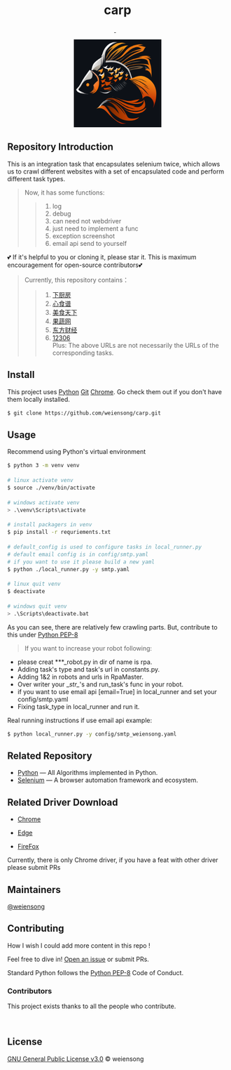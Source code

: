 <h1 align="center">carp</h1>

<p align="center">
  <a href="https://www.python.org/" ><img src="https://img.shields.io/badge/python_-%3E%3D3.8-blue" alt=""></a> 
  <a href="https://www.gnu.org/licenses/gpl-3.0.html" ><img src="https://img.shields.io/badge/license_-GPL3.0-blue" alt=""> 
  <a href="https://www.python.org/" ><img src="https://img.shields.io/badge/-python-grey?style=plastic&logo=python" alt=""/></a> 
  <a href="https://www.selenium.dev/"><img src="https://img.shields.io/badge/-selenium-grey?style=plastic&logo=selenium" alt=""/></a> 
  <a href="https://git-scm.com/"><img src="https://img.shields.io/badge/git-grey?style=plastic&logo=git" alt=""/></a> 
  <a href="https://www.jetbrains.com/pycharm/"><img src="https://img.shields.io/badge/-pycharm-grey?style=plastic&logo=pycharm" alt=""/></a> 
  <a href="https://www.mysql.com/"><img src="https://img.shields.io/badge/-mysql-grey?style=plastic&logo=mysql" alt=""/></a>  
</p>

<p align="center">
    <img src=.img/carp.png height="200" width="200" alt="">
</p>

## Repository Introduction

This is an integration task that encapsulates selenium twice, which allows us to crawl different websites with a set of encapsulated code and perform different task types.  
  
> Now, it has some functions:
>> 1. log 
>> 2. debug 
>> 3. can need not webdriver 
>> 4. just need to implement a func
>> 5. exception screenshot
>> 6. email api send to yourself
  
💕 If it's helpful to you or cloning it, please star it. This is maximum encouragement for open-source contributors💕
> Currently, this repository contains：
>> 1. [下厨房](https://www.xiachufang.com/) 
>> 2. [心食谱](https://www.xinshipu.com/) 
>> 3. [美食天下](https://www.meishichina.com/) 
>> 4. [果蔬网](http://www.zggswmh.com/) 
>> 5. [东方财经](https://www.eastmoney.com/) 
>> 6. [12306](https://kyfw.12306.cn/otn/resources/login.html)  
> Plus: The above URLs are not necessarily the URLs of the corresponding tasks.

## Install

This project uses [Python](https://www.python.org/) [Git](https://git-scm.com/) [Chrome](https://www.google.com/chrome/). Go check them out if you don't have them locally installed.

```sh
$ git clone https://github.com/weiensong/carp.git
```

## Usage

Recommend using Python's virtual environment

```sh
$ python 3 -m venv venv

# linux activate venv
$ source ./venv/bin/activate 

# windows activate venv
> .\venv\Scripts\activate 

# install packagers in venv
$ pip install -r requriements.txt 

# default_config is used to configure tasks in local_runner.py
# default email config is in config/smtp.yaml
# if you want to use it please build a new yaml
$ python ./local_runner.py -y smtp.yaml

# linux quit venv
$ deactivate 

# windows quit venv
> .\Scripts\deactivate.bat 
```
As you can see, there are relatively few crawling parts. But, contribute to this under [Python PEP-8](https://peps.python.org/pep-0008/)  

> If you want to increase your robot following: 
- please creat ***_robot.py in dir of name is rpa.
- Adding task's type and task's url in constants.py.
- Adding 1&2 in robots and urls in RpaMaster.
- Over writer your \__str\__'s and run_task's func in your robot.
- if you want to use email api [email=True] in local_runner and set your config/smtp.yaml
- Fixing task_type in local_runner and run it.

Real running instructions if use email api example:
```sh
$ python local_runner.py -y config/smtp_weiensong.yaml
```

## Related Repository

- [Python](https://github.com/TheAlgorithms/Python) — All Algorithms implemented in Python.
- [Selenium](https://github.com/SeleniumHQ/selenium) — A browser automation framework and ecosystem.

## Related Driver Download

- [Chrome](https://chromedriver.chromium.org/downloads)

- [Edge](https://developer.microsoft.com/microsoft-edge/tools/webdriver/)

- [FireFox](https://github.com/mozilla/geckodriver/releases)

Currently, there is only Chrome driver, if you have a feat with other driver please submit PRs

## Maintainers

[@weiensong](https://github.com/weiensong)



## Contributing

How I wish I could add more content in this repo !

Feel free to dive in! [Open an issue](https://github.com/weiensong/scrapySelenium/issues) or submit PRs.

Standard Python follows the [Python PEP-8](https://peps.python.org/pep-0008/) Code of Conduct.



### Contributors

This project exists thanks to all the people who contribute.  
  
<a href="https://github.com/weiensong/carp/graphs/contributors">
  <img src="https://contrib.rocks/image?repo=weiensong/carp"  alt=""/>
</a>



## License

[GNU General Public License v3.0](https://github.com/weiensong/carp/blob/master/LICENSE) © weiensong

